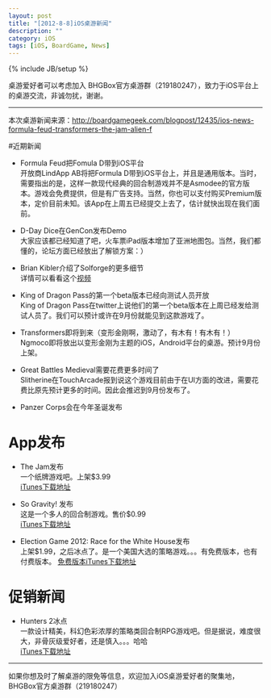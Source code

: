 ```yaml
---
layout: post
title: "[2012-8-8]iOS桌游新闻"
description: ""
category: iOS
tags: [iOS, BoardGame, News]
---
```

{% include JB/setup %}

桌游爱好者可以考虑加入 BHGBox官方桌游群（219180247），致力于iOS平台上的桌游交流，非诚勿扰，谢谢。 

---

本次桌游新闻来源：http://boardgamegeek.com/blogpost/12435/ios-news-formula-feud-transformers-the-jam-alien-f

#近期新闻
* Formula Feud把Fomula D带到iOS平台  
开放商LindApp AB将把Formula D带到iOS平台上，并且是通用版本。当时，需要指出的是，这样一款现代经典的回合制游戏并不是Asmodee的官方版本。游戏会免费提供，但是有广告支持。当然，你也可以支付购买Premium版本，定价目前未知。该App在上周五已经提交上去了，估计就快出现在我们面前。

* D-Day Dice在GenCon发布Demo  
大家应该都已经知道了吧，火车票iPad版本增加了亚洲地图包。当然，我们都懂的，论坛方面已经放出了解锁方案：）

* Brian Kibler介绍了Solforge的更多细节  
详情可以看看这个[视频](http://www.twitch.tv/bmkibler/b/327076794)

* King of Dragon Pass的第一个beta版本已经向测试人员开放  
King of Dragon Pass在twitter上说他们的第一个beta版本在上周已经发给测试人员了。我们可以预计或许在9月份就能见到这款游戏了。

* Transformers即将到来（变形金刚啊，激动了，有木有！有木有！）  
Ngmoco即将放出以变形金刚为主题的iOS，Android平台的桌游。预计9月份上架。

* Great Battles Medieval需要花费更多时间了  
Slitherine在TouchArcade报到说这个游戏目前由于在UI方面的改进，需要花费比原先预计更多的时间。因此会推迟到9月份发布了。

* Panzer Corps会在今年圣诞发布  

# App发布
* The Jam发布  
一个纸牌游戏吧。上架$3.99  
[iTunes下载地址](http://itunes.apple.com/us/app/the-jam/id538791974?ign-mpt=uo%3D4)

* So Gravity! 发布  
这是一个多人的回合制游戏。售价$0.99  
[iTunes下载地址](http://itunes.apple.com/gb/app/so-gravity!/id521648340?ign-mpt=uo%3D4)

* Election Game 2012: Race for the White House发布  
上架$1.99，之后冰点了。是一个美国大选的策略游戏。。。有免费版本，也有付费版本。
[免费版本iTunes下载地址](http://itunes.apple.com/app/id541026156?ign-mpt=uo%3D4)

# 促销新闻
* Hunters 2冰点  
一款设计精美，科幻色彩浓厚的策略类回合制RPG游戏吧。但是据说，难度很大，非骨灰级爱好者，还是慎入。。。哈哈    
[iTunes下载地址](http://itunes.apple.com/app/hunters-2/id489463556?ign-mpt=uo%3D4)

---
如果你想及时了解桌游的限免等信息，欢迎加入iOS桌游爱好者的聚集地，BHGBox官方桌游群（219180247）
